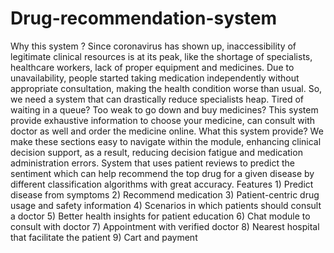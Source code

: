 # Drug-recommendation-system
Why this system ?  Since coronavirus has shown up, inaccessibility of legitimate clinical resources is at its peak, like the shortage of specialists, healthcare workers, lack of proper equipment and medicines. Due to unavailability, people started taking medication independently without appropriate consultation, making the health condition worse than usual. So, we need a system that can drastically reduce specialists heap. Tired of waiting in a queue? Too weak to go down and buy medicines? This system provide exhaustive information to choose your medicine, can consult with doctor as well and order the medicine online.     What this system provide?  We make these sections easy to navigate within the module, enhancing clinical decision support, as a result, reducing decision fatigue and medication administration errors. System that uses patient reviews to predict the sentiment which can help recommend the top drug for a given disease by different classification algorithms with great accuracy.  Features    1) Predict disease from symptoms  2) Recommend medication  3) Patient-centric drug usage and safety information  4) Scenarios in which patients should consult a doctor  5) Better health insights for patient education  6) Chat module to consult with doctor  7) Appointment with verified doctor  8) Nearest hospital that facilitate the patient   9) Cart and payment
